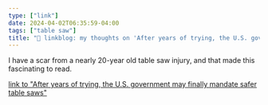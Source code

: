 ```yaml
---
type: ["link"]
date: 2024-04-02T06:35:59-04:00
tags: ["table saw"]
title: "🔗 linkblog: my thoughts on 'After years of trying, the U.S. government may finally mandate safer table saws'"
---
```

I have a scar from a nearly 20-year old table saw injury, and that made this fascinating to read.

[link to "After years of trying, the U.S. government may finally mandate safer table saws"](https://npr.org/2024/04/02/1241148577/table-saw-injuries-safety-sawstop-cpsc)
